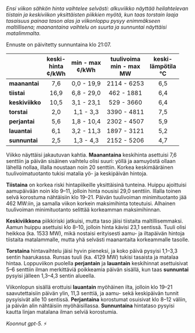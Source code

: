 *Ensi viikon sähkön hinta vaihtelee selvästi: alkuviikko näyttää heilahtelevan tiistain ja keskiviikon yksittäisten piikkien myötä, kun taas torstain laaja tasaisuus painaa tason alas ja viikonloppu pysyy enimmäkseen maltillisena; maanantaina vaihtelu on suurta ja sunnuntai näyttäisi matalimmalta.*

Ennuste on päivitetty sunnuntaina klo 21:07.

|  | keski-<br>hinta<br>¢/kWh | min - max<br>¢/kWh | tuulivoima<br>min - max<br>MW | keski-<br>lämpötila<br>°C |
|:-------------|:----------------:|:----------------:|:-------------:|:-------------:|
| **maanantai** | 7,6 | 0,0 - 19,9 | 2114 - 6253 | 6,5 |
| **tiistai** | 16,9 | 6,8 - 29,0 | 462 - 1881 | 6,4 |
| **keskiviikko** | 10,5 | 3,1 - 23,1 | 529 - 3660 | 6,4 |
| **torstai** | 2,0 | 1,1 - 3,3 | 3390 - 4811 | 7,5 |
| **perjantai** | 5,6 | 1,8 - 10,4 | 2302 - 4507 | 5,9 |
| **lauantai** | 6,1 | 3,2 - 11,3 | 1897 - 3121 | 5,2 |
| **sunnuntai** | 2,5 | 1,3 - 4,3 | 2152 - 5206 | 4,7 |

Viikko näyttäisi jakautuvan kahtia. **Maanantaina** keskihinta asettuisi 7,6 senttiin ja päivän sisäinen vaihtelu olisi suuri: yöllä ja aamuyöstä ollaan lähellä nollaa, illalla noustaan noin 20 senttiin. Korkea keskimääräinen tuulivoimatuotanto tukisi matalia yö- ja keskipäivän hintoja.

**Tiistaina** on korkea riski hintapiikeille yksittäisinä tunteina. Huippu ajoittuisi aamupäivään noin klo 9–11, jolloin hinta nousisi 29,0 senttiin. Illalla toinen selvä korostuma nähtäisiin klo 19–21. Päivän tuulivoiman minimituotanto jää 462 MW:iin, ja samalla viikon korkein maksimihinta toteutuisi. Alhainen tuulivoiman minimituotanto selittää korkeamman maksimihinnan.

**Keskiviikkona** piikkiriski jatkuisi, mutta taso jäisi tiistaita maltillisemmaksi. Aamun huippu asettuisi klo 8–10, jolloin hinta kävisi 23,1 sentissä. Tuuli olisi heikkoa (ka. 1533 MW), mikä nostaisi erityisesti aamu- ja iltapäivän hintoja tiistaita matalammalle, mutta yhä selvästi maanantaita korkeammalle tasolle.

**Torstaina** hintavaihtelu jäisi hyvin pieneksi, ja koko päivä pysyisi 1,1–3,3 sentin haarukassa. Runsas tuuli (ka. 4129 MW) tukisi tasaista ja matalaa hintaa. Loppuviikon puolella **perjantain** ja **lauantain** keskihinnat asettuisivat 5–6 senttiin ilman merkittäviä poikkeamia päivän sisällä, kun taas **sunnuntai** pysyisi jälleen 1,3–4,3 sentin alueella.

Viikonlopun sisällä erottuisi **lauantain** myöhäinen ilta, jolloin klo 19–21 saavutettaisiin päivän ylin, 11,3 senttiä, ja aamu- sekä keskipäivän tunnit pysyisivät alle 10 sentissä. **Perjantaina** korostumat osuisivat klo 8–12 väliin, ja päivän alin nähtäisiin myöhäisillassa. **Sunnuntaina** hintataso pysyisi kautta linjan matalana ilman selviä korostumia.

*Koonnut gpt-5.* ⚡️
